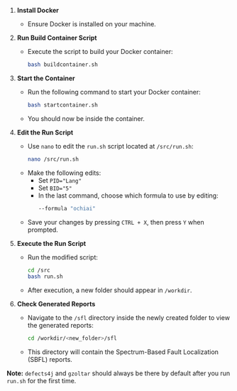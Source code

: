 1. **Install Docker**

   - Ensure Docker is installed on your machine.

2. **Run Build Container Script**

   - Execute the script to build your Docker container:
     ```bash
     bash buildcontainer.sh
     ```

3. **Start the Container**

   - Run the following command to start your Docker container:
     ```bash
     bash startcontainer.sh
     ```
   - You should now be inside the container.

4. **Edit the Run Script**

   - Use `nano` to edit the `run.sh` script located at `/src/run.sh`:
     ```bash
     nano /src/run.sh
     ```
   - Make the following edits:
     - Set `PID="Lang"`
     - Set `BID="5"`
     - In the last command, choose which formula to use by editing:
       ```bash
       --formula "ochiai"
       ```
   - Save your changes by pressing `CTRL + X`, then press `Y` when prompted.

5. **Execute the Run Script**

   - Run the modified script:
     ```bash
     cd /src
     bash run.sh
     ```
   - After execution, a new folder should appear in `/workdir`.

6. **Check Generated Reports**
   - Navigate to the `/sfl` directory inside the newly created folder to view the generated reports:
     ```bash
     cd /workdir/<new_folder>/sfl
     ```
   - This directory will contain the Spectrum-Based Fault Localization (SBFL) reports.

**Note:** `defects4j` and `gzoltar` should always be there by default after you run `run.sh` for the first time.
